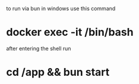 to run via bun in windows use this command

# docker exec -it <container-id> /bin/bash

after entering the shell run

# cd /app && bun start
